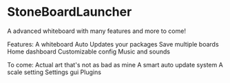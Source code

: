 # StoneBoardLauncher
A advanced whiteboard with many features and more to come!


Features:
A whiteboard 
Auto Updates your packages
Save multiple boards
Home dashboard
Customizable config
Music and sounds

To come:
Actual art that's not as bad as mine
A smart auto update system
A scale setting
Settings gui
Plugins

